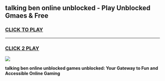 
## talking ben online unblocked - Play Unblocked Gmaes & Free
<h3>
<a href="https://news.freeplayer.one?title=talking_ben_online_unblocked&ref=23F">CLICK TO PLAY</a></h3>
<hr>

<h3>
<a href="https://news.freeplayer.one?title=talking_ben_online_unblocked&ref=23F">CLICK 2 PLAY</a>
  
</h3>

<a href="https://news.freeplayer.one?title=talking_ben_online_unblocked&ref=23F/"><img src="https://clearcache.store/games.png"></a>


**talking ben online unblocked games unblocked: Your Gateway to Fun and Accessible Online Gaming**
